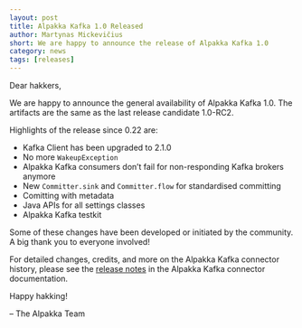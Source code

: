 ```yaml
---
layout: post
title: Alpakka Kafka 1.0 Released
author: Martynas Mickevičius
short: We are happy to announce the release of Alpakka Kafka 1.0
category: news
tags: [releases]
---
```


Dear hakkers,

We are happy to announce the general availability of Alpakka Kafka 1.0. The artifacts are the same as the last release candidate 1.0-RC2.

Highlights of the release since 0.22 are:

* Kafka Client has been upgraded to 2.1.0
* No more `WakeupException`
* Alpakka Kafka consumers don’t fail for non-responding Kafka brokers anymore
* New `Committer.sink` and `Committer.flow` for standardised committing
* Comitting with metadata
* Java APIs for all settings classes
* Alpakka Kafka testkit

Some of these changes have been developed or initiated by the community. A big thank you to everyone involved!

For detailed changes, credits, and more on the Alpakka Kafka connector history, please see the [release notes](https://doc.akka.io/docs/alpakka-kafka/current/release-notes/1.0.html) in the Alpakka Kafka connector documentation.

Happy hakking!

– The Alpakka Team
